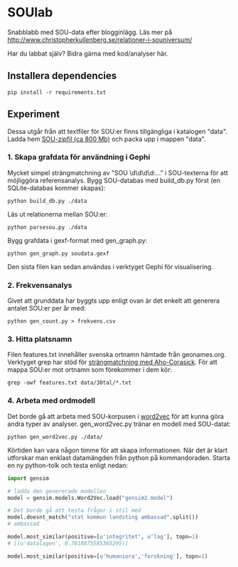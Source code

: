 # SOUlab

Snabblabb med SOU-data efter blogginlägg. Läs mer på http://www.christopherkullenberg.se/relationer-i-souniversum/

Har du labbat själv? Bidra gärna med kod/analyser här.

## Installera dependencies

```
pip install -r requirements.txt
```

## Experiment

Dessa utgår från att textfiler för SOU:er finns tillgängliga i katalogen
"data". Ladda hem [SOU-zipfil (ca 800 Mb)](http://scientometrics.flov.gu.se/files/SOUtxtDecadeFiles.zip) och packa upp i mappen "data".

### 1. Skapa grafdata för användning i Gephi

Mycket simpel strängmatchning av "SOU \d\d\d\d:..." i SOU-texterna för
att möjliggöra referensanalys. Bygg SOU-databas med build_db.py först (en SQLite-databas kommer skapas):

```
python build_db.py ./data
```

Läs ut relationerna mellan SOU:er:

```
python parsesou.py ./data
```

Bygg grafdata i gexf-format med gen_graph.py:

```
python gen_graph.py soudata.gexf
```

Den sista filen kan sedan användas i verktyget Gephi för visualisering.


### 2. Frekvensanalys

Givet att grunddata har byggts upp enligt ovan är det enkelt att
generera antalet SOU:er per år med:

```
python gen_count.py > frekvens.csv
```

### 3. Hitta platsnamn

Filen features.txt innehåller svenska ortnamn hämtade från geonames.org.
Verktyget grep har stöd för [strängmatchning med Aho-Corasick](http://en.wikipedia.org/wiki/Aho–Corasick_string_matching_algorithm). För att mappa SOU:er mot ortnamn som förekommer i dem kör:

```
grep -owf features.txt data/30tal/*.txt
```

### 4. Arbeta med ordmodell

Det borde gå att arbeta med SOU-korpusen i [word2vec](https://docs.google.com/a/peterkrantz.se/file/d/0B7XkCwpI5KDYRWRnd1RzWXQ2TWc/edit) för att kunna göra
andra typer av analyser. gen_word2vec.py tränar en modell med SOU-datat:

```
python gen_word2vec.py ./data/
```

Körtiden kan vara någon timme för att skapa informationen. När det är
klart utforskar man enklast datamängden från python på kommandoraden.
Starta en ny python-tolk och testa enligt nedan:

```python
import gensim

# ladda den genererade modellen
model = gensim.models.Word2Vec.load("gensim2.model")

# Det borde gå att testa frågor i stil med
model.doesnt_match("stat kommun landsting ambassad".split())
# ambassad

model.most_similar(positive=[u'integritet', u'lag'], topn=1)
# [(u'datalagen', 0.7018075585365295)]

model.most_similar(positive=[u'humaniora','forskning'], topn=1)
```
